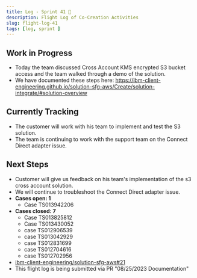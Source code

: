 ```yaml
---
title: Log - Sprint 41 🛫
description: Flight Log of Co-Creation Activities
slug: flight-log-41
tags: [log, sprint ]
---
```


## Work in Progress
- Today the team discussed Cross Account KMS encrypted S3 bucket access and the team walked through a demo of the solution.
- We have documented these steps here: https://ibm-client-engineering.github.io/solution-sfg-aws/Create/solution-integrate/#solution-overview
## Currently Tracking
- The customer will work with his team to implement and test the S3 solution.
- The team is continuing to work with the support team on the Connect Direct adapter issue.
## Next Steps
- Customer will give us feedback on his team's implementation of the s3 cross account solution.
- We will continue to troubleshoot the Connect Direct adapter issue. 
- **Cases open: 1**
  - Case TS013942206
- **Cases closed: 7**
  - Case TS013825812
  - Case TS013430052
  - case TS012906539
  - case TS013042929
  - case TS012831699
  - case TS012704616
  - case TS012702956  
- [ibm-client-engineering/solution-sfg-aws#21](https://zenhub.ibm.com/workspaces/st5-action-information-center-64343620d0cfd0000f03a114/issues/ibm-client-engineering/solution-sfg-aws/21)
- This flight log is being submitted via PR "08/25/2023 Documentation"